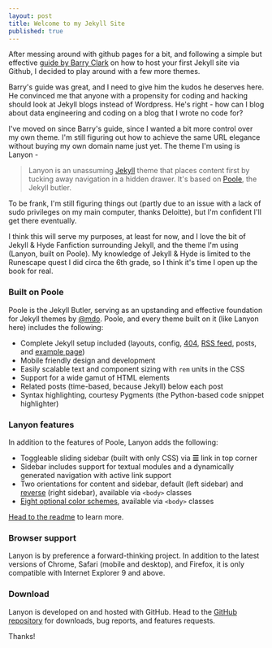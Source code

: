 ```yaml
---
layout: post
title: Welcome to my Jekyll Site
published: true
---
```


After messing around with github pages for a bit, and following a simple but effective [guide by Barry Clark](https://github.com/barryclark/jekyll-now) on how to host your first Jekyll site via Github, I decided to play around with a few more themes. 

Barry's guide was great, and I need to give him the kudos he deserves here. He convinced me that anyone with a propensity for coding and hacking should look at Jekyll blogs instead of Wordpress. He's right - how can I blog about data engineering and coding on a blog that I wrote no code for? 

I've moved on since Barry's guide, since I wanted a bit more control over my own theme. I'm still figuring out how to achieve the same URL elegance without buying my own domain name just yet. The theme I'm using is Lanyon -

> Lanyon is an unassuming [Jekyll](http://jekyllrb.com) theme that places content first by tucking away navigation in a hidden drawer. It's based on [Poole](http://getpoole.com), the Jekyll butler.

To be frank, I'm still figuring things out (partly due to an issue with a lack of sudo privileges on my main computer, thanks Deloitte), but I'm confident I'll get there eventually. 

I think this will serve my purposes, at least for now, and I love the bit of Jekyll & Hyde Fanfiction surrounding Jekyll, and the theme I'm using (Lanyon, built on Poole). My knowledge of Jekyll & Hyde is limited to the Runescape quest I did circa the 6th grade, so I think it's time I open up the book for real. 

### Built on Poole

Poole is the Jekyll Butler, serving as an upstanding and effective foundation for Jekyll themes by [@mdo](https://twitter.com/mdo). Poole, and every theme built on it (like Lanyon here) includes the following:

* Complete Jekyll setup included (layouts, config, [404](/404), [RSS feed](/atom.xml), posts, and [example page](/about))
* Mobile friendly design and development
* Easily scalable text and component sizing with `rem` units in the CSS
* Support for a wide gamut of HTML elements
* Related posts (time-based, because Jekyll) below each post
* Syntax highlighting, courtesy Pygments (the Python-based code snippet highlighter)

### Lanyon features

In addition to the features of Poole, Lanyon adds the following:

* Toggleable sliding sidebar (built with only CSS) via **☰** link in top corner
* Sidebar includes support for textual modules and a dynamically generated navigation with active link support
* Two orientations for content and sidebar, default (left sidebar) and [reverse](https://github.com/poole/lanyon#reverse-layout) (right sidebar), available via `<body>` classes
* [Eight optional color schemes](https://github.com/poole/lanyon#themes), available via `<body>` classes

[Head to the readme](https://github.com/poole/lanyon#readme) to learn more.

### Browser support

Lanyon is by preference a forward-thinking project. In addition to the latest versions of Chrome, Safari (mobile and desktop), and Firefox, it is only compatible with Internet Explorer 9 and above.

### Download

Lanyon is developed on and hosted with GitHub. Head to the <a href="https://github.com/poole/lanyon">GitHub repository</a> for downloads, bug reports, and features requests.

Thanks!
